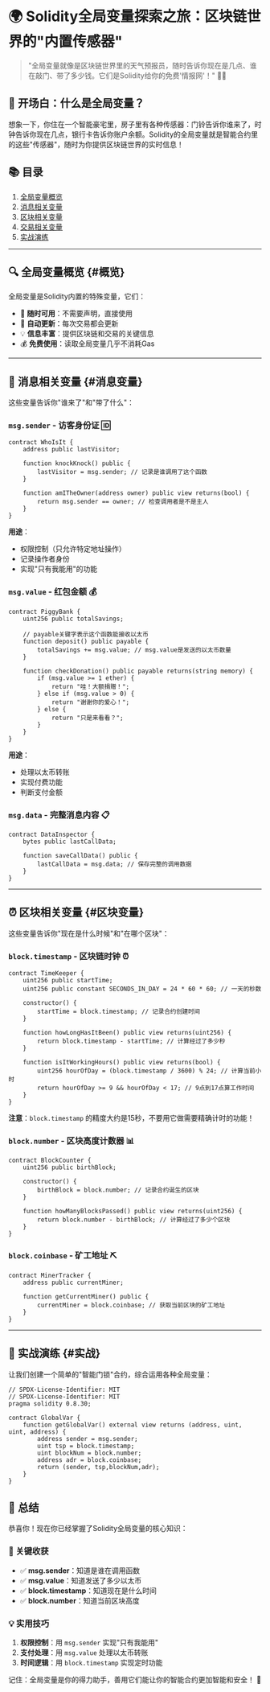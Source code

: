 # 🌍 Solidity全局变量探索之旅：区块链世界的"内置传感器"

> "全局变量就像是区块链世界里的天气预报员，随时告诉你现在是几点、谁在敲门、带了多少钱。它们是Solidity给你的免费'情报网'！" 🕵️‍♂️

## 🚀 开场白：什么是全局变量？

想象一下，你住在一个智能豪宅里，房子里有各种传感器：门铃告诉你谁来了，时钟告诉你现在几点，银行卡告诉你账户余额。Solidity的全局变量就是智能合约里的这些"传感器"，随时为你提供区块链世界的实时信息！

## 📚 目录
1. [全局变量概览](#概览)
2. [消息相关变量](#消息变量)  
3. [区块相关变量](#区块变量)
4. [交易相关变量](#交易变量)
5. [实战演练](#实战)

---

## 🔍 全局变量概览 {#概览}

全局变量是Solidity内置的特殊变量，它们：
- 📡 **随时可用**：不需要声明，直接使用
- 🔄 **自动更新**：每次交易都会更新
- 💡 **信息丰富**：提供区块链和交易的关键信息
- 💰 **免费使用**：读取全局变量几乎不消耗Gas

---

## 📨 消息相关变量 {#消息变量}

这些变量告诉你"谁来了"和"带了什么"：

### `msg.sender` - 访客身份证 🆔
```solidity
contract WhoIsIt {
    address public lastVisitor;
    
    function knockKnock() public {
        lastVisitor = msg.sender; // 记录是谁调用了这个函数
    }
    
    function amITheOwner(address owner) public view returns(bool) {
        return msg.sender == owner; // 检查调用者是不是主人
    }
}
```
**用途**：
- 权限控制（只允许特定地址操作）
- 记录操作者身份
- 实现"只有我能用"的功能

### `msg.value` - 红包金额 💰
```solidity
contract PiggyBank {
    uint256 public totalSavings;
    
    // payable关键字表示这个函数能接收以太币
    function deposit() public payable {
        totalSavings += msg.value; // msg.value是发送的以太币数量
    }
    
    function checkDonation() public payable returns(string memory) {
        if (msg.value >= 1 ether) {
            return "哇！大额捐赠！";
        } else if (msg.value > 0) {
            return "谢谢你的爱心！";
        } else {
            return "只是来看看？";
        }
    }
}
```
**用途**：
- 处理以太币转账
- 实现付费功能
- 判断支付金额

### `msg.data` - 完整消息内容 📋
```solidity
contract DataInspector {
    bytes public lastCallData;
    
    function saveCallData() public {
        lastCallData = msg.data; // 保存完整的调用数据
    }
}
```

---

## ⏰ 区块相关变量 {#区块变量}

这些变量告诉你"现在是什么时候"和"在哪个区块"：

### `block.timestamp` - 区块链时钟 ⏰
```solidity
contract TimeKeeper {
    uint256 public startTime;
    uint256 public constant SECONDS_IN_DAY = 24 * 60 * 60; // 一天的秒数
    
    constructor() {
        startTime = block.timestamp; // 记录合约创建时间
    }
    
    function howLongHasItBeen() public view returns(uint256) {
        return block.timestamp - startTime; // 计算经过了多少秒
    }
    
    function isItWorkingHours() public view returns(bool) {
        uint256 hourOfDay = (block.timestamp / 3600) % 24; // 计算当前小时
        return hourOfDay >= 9 && hourOfDay < 17; // 9点到17点算工作时间
    }
}
```
**注意**：`block.timestamp` 的精度大约是15秒，不要用它做需要精确计时的功能！

### `block.number` - 区块高度计数器 📊
```solidity
contract BlockCounter {
    uint256 public birthBlock;
    
    constructor() {
        birthBlock = block.number; // 记录合约诞生的区块
    }
    
    function howManyBlocksPassed() public view returns(uint256) {
        return block.number - birthBlock; // 计算经过了多少个区块
    }
}
```

### `block.coinbase` - 矿工地址 ⛏️
```solidity
contract MinerTracker {
    address public currentMiner;
    
    function getCurrentMiner() public {
        currentMiner = block.coinbase; // 获取当前区块的矿工地址
    }
}
```


---

## 🎯 实战演练 {#实战}

让我们创建一个简单的"智能门锁"合约，综合运用各种全局变量：

```solidity
// SPDX-License-Identifier: MIT
// SPDX-License-Identifier: MIT
pragma solidity 0.8.30;

contract GlobalVar {
    function getGlobalVar() external view returns (address, uint, uint, address) {
        address sender = msg.sender;        
        uint tsp = block.timestamp;
        uint blockNum = block.number;
        address adr = block.coinbase;
        return (sender, tsp,blockNum,adr);
    }
}
```


## 🎉 总结

恭喜你！现在你已经掌握了Solidity全局变量的核心知识：

### 🔑 关键收获
- ✅ **msg.sender**：知道是谁在调用函数
- ✅ **msg.value**：知道发送了多少以太币  
- ✅ **block.timestamp**：知道现在是什么时间
- ✅ **block.number**：知道当前区块高度

### 💡 实用技巧
1. **权限控制**：用 `msg.sender` 实现"只有我能用"
2. **支付处理**：用 `msg.value` 处理以太币转账
3. **时间逻辑**：用 `block.timestamp` 实现定时功能



记住：全局变量是你的得力助手，善用它们能让你的智能合约更加智能和安全！ 🎯
